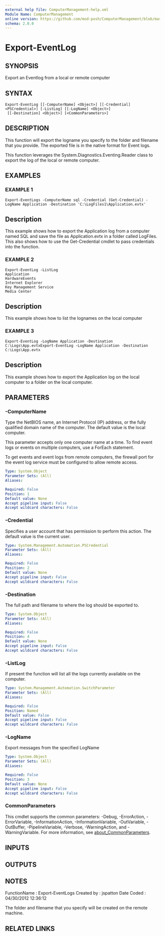```yaml
---
external help file: ComputerManagement-help.xml
Module Name: ComputerManagement
online version: https://github.com/mod-posh/ComputerManagement/blob/master/docs/Export-EventLog.md#export-eventlog
schema: 2.0.0
---
```


# Export-EventLog

## SYNOPSIS
Export an Eventlog from a local or remote computer

## SYNTAX

```
Export-EventLog [[-ComputerName] <Object>] [[-Credential] <PSCredential>] [-ListLog] [[-LogName] <Object>]
 [[-Destination] <Object>] [<CommonParameters>]
```

## DESCRIPTION
This function will export the logname you specify to the folder
and filename that you provide.
The exported file is in the native
format for Event logs.

This function leverages the System.Diagnostics.Eventing.Reader class
to export the log of the local or remote computer.

## EXAMPLES

### EXAMPLE 1
```
Export-EventLogs -ComputerName sql -Credential (Get-Credential) -LogName Application -Destination 'C:\LogFiles1\Application.evtx'
```

Description
-----------
This example shows how to export the Application log from a computer named SQL
and save the file as Application.evtx in a folder called LogFiles. This also
shows how to use the Get-Credential cmdlet to pass credentials into the function.

### EXAMPLE 2
```
Export-EventLog -ListLog
Application
HardwareEvents
Internet Explorer
Key Management Service
Media Center
```

Description
-----------
This example shows how to list the lognames on the local computer

### EXAMPLE 3
```
Export-EventLog -LogName Application -Destination C:\Logs\App.evtxExport-EventLog -LogName Application -Destination C:\Logs\App.evtx
```

Description
-----------
This example shows how to export the Application log on the local computer to
a folder on the local computer.

## PARAMETERS

### -ComputerName
Type the NetBIOS name, an Internet Protocol (IP) address, or the fully
qualified domain name of the computer.
The default value is the local
computer.

This parameter accepts only one computer name at a time.
To find event logs
or events on multiple computers, use a ForEach statement.

To get events and event logs from remote computers, the firewall port for
the event log service must be configured to allow remote access.

```yaml
Type: System.Object
Parameter Sets: (All)
Aliases:

Required: False
Position: 1
Default value: None
Accept pipeline input: False
Accept wildcard characters: False
```

### -Credential
Specifies a user account that has permission to perform this action.
The
default value is the current user.

```yaml
Type: System.Management.Automation.PSCredential
Parameter Sets: (All)
Aliases:

Required: False
Position: 2
Default value: None
Accept pipeline input: False
Accept wildcard characters: False
```

### -Destination
The full path and filename to where the log should be exported to.

```yaml
Type: System.Object
Parameter Sets: (All)
Aliases:

Required: False
Position: 4
Default value: None
Accept pipeline input: False
Accept wildcard characters: False
```

### -ListLog
If present the function will list all the logs currently available on the
computer.

```yaml
Type: System.Management.Automation.SwitchParameter
Parameter Sets: (All)
Aliases:

Required: False
Position: Named
Default value: False
Accept pipeline input: False
Accept wildcard characters: False
```

### -LogName
Export messages from the specified LogName

```yaml
Type: System.Object
Parameter Sets: (All)
Aliases:

Required: False
Position: 3
Default value: None
Accept pipeline input: False
Accept wildcard characters: False
```

### CommonParameters
This cmdlet supports the common parameters: -Debug, -ErrorAction, -ErrorVariable, -InformationAction, -InformationVariable, -OutVariable, -OutBuffer, -PipelineVariable, -Verbose, -WarningAction, and -WarningVariable. For more information, see [about_CommonParameters](http://go.microsoft.com/fwlink/?LinkID=113216).

## INPUTS

## OUTPUTS

## NOTES
FunctionName : Export-EventLogs
Created by   : jspatton
Date Coded   : 04/30/2012 12:36:12

The folder and filename that you specify will be created on the remote machine.

## RELATED LINKS

